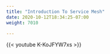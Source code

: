 ```yaml
---
title: "Introduction To Service Mesh"
date: 2020-10-12T18:34:25-07:00
weight: 7010

---
```


{{< youtube K-KoJFYW7xs  >}}
